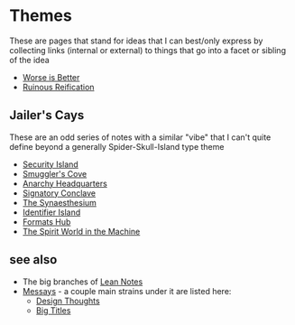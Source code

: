 # Themes

These are pages that stand for ideas that I can best/only express by collecting links (internal or external) to things that go into a facet or sibling of the idea

- [Worse is Better](hp3rj-bp2vq-059k3-ge144-a3tcv)
- [Ruinous Reification](fbpb5-hgrx2-c798h-z78fn-w010c)

## Jailer's Cays

These are an odd series of notes with a similar "vibe" that I can't quite define beyond a generally Spider-Skull-Island type theme

- [Security Island](9qb42-94e42-81ans-2rerv-1nq45)
- [Smuggler's Cove](b39ge-ag6e2-y39vc-qwm8a-cmwmy)
- [Anarchy Headquarters](rhy2n-yjsw3-8yabd-bazs2-gkb26)
- [Signatory Conclave](cjjjj-8ccj8-6va1s-8p856-cjv8r)
- [The Synaesthesium](4r0t4-5h18g-rp8dk-ypdse-5ekjt)
- [Identifier Island](dsbta-carx0-pbbye-ede61-bgt81)
- [Formats Hub](ece6e-hacs1-0w80q-qty56-784tb)
- [The Spirit World in the Machine](gncbq-65szw-c490v-zyxrb-k27tb)

## see also

- The big branches of [Lean Notes](y063t-8w892-wm8ty-pg17v-k8gwm)
- [Messays](hwhnk-bgrdy-4rbbs-9kyf0-qfsrw) - a couple main strains under it are listed here:
  - [Design Thoughts](8p7rm-5qj6z-we8w5-t78g4-7698p)
  - [Big Titles](w3y50-zq5xh-wh97v-mv9nd-xmdg6)
